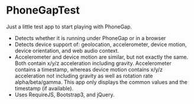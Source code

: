 PhoneGapTest
============

Just a little test app to start playing with PhoneGap.

* Detects whether it is running under PhoneGap or in a browser
* Detects device support of: geolocation, accelerometer, device motion, device orientation, and web audio context.
* Accelerometer and device motion are similar, but not exactly the same.  Both contain x/y/z acceleration including gravity.  Accelerometer contains a timestamp, whereas device motion contains x/y/z acceleration not including gravity as well as rotation rate alpha/beta/gamma.  This app only displays the common values and the timestamp (if available).
* Uses RequireJS, Bootstrap3, and jQuery.
